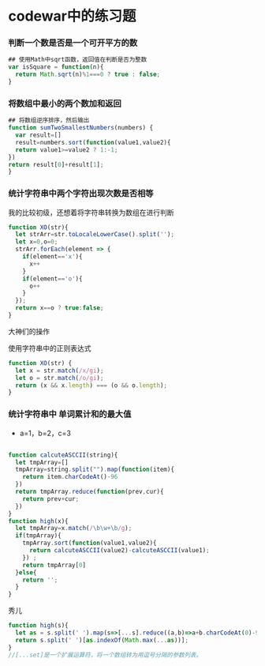 # codewar中的练习题



### 判断一个数是否是一个可开平方的数

```javascript
## 使用Math中sqrt函数，返回值在判断是否为整数
var isSquare = function(n){
  return Math.sqrt(n)%1===0 ? true : false;
}
```



### 将数组中最小的两个数加和返回

```javascript
## 将数组逆序排序，然后输出
function sumTwoSmallestNumbers(numbers) {  
  var result=[]
  result=numbers.sort(function(value1,value2){
  return value1>=value2 ? 1:-1;
})
return result[0]+result[1];
}
```

### 统计字符串中两个字符出现次数是否相等

我的比较初级，还想着将字符串转换为数组在进行判断

```javascript
function XO(str){
  let strArr=str.toLocaleLowerCase().split('');
  let x=0,o=0;
  strArr.forEach(element => {
    if(element=='x'){
      x++
    }
    if(element=='o'){
      o++
    }
  });
  return x==o ? true:false;
}
```

大神们的操作

使用字符串中的正则表达式

```javascript
function XO(str) {
  let x = str.match(/x/gi);
  let o = str.match(/o/gi);
  return (x && x.length) === (o && o.length);
}
```



### 统计字符串中 单词累计和的最大值

+ a=1，b=2，c=3

```javascript

function calcuteASCCII(string){
  let tmpArray=[]
  tmpArray=string.split("").map(function(item){
    return item.charCodeAt()-96
  })
  return tmpArray.reduce(function(prev,cur){
    return prev+cur;
  })
}
function high(x){
  let tmpArray=x.match(/\b\w+\b/g);
  if(tmpArray){
    tmpArray.sort(function(value1,value2){
      return calcuteASCCII(value2)-calcuteASCCII(value1);
    }) ;
    return tmpArray[0]
  }else{
    return '';
  }
}
```

秀儿

```javascript
function high(s){
  let as = s.split(' ').map(s=>[...s].reduce((a,b)=>a+b.charCodeAt(0)-96,0));
  return s.split(' ')[as.indexOf(Math.max(...as))];
}
//[...set]是一个扩展运算符，将一个数组转为用逗号分隔的参数列表。
```



